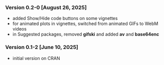 

### Version 0.2-0 [August 26, 2025]

* added Show/Hide code buttons on some vignettes
* for animated plots in vignettes, switched from animated GIFs to WebM videos
* in Suggested packages, removed **gifski** and added **av** and **base64enc**


### Version 0.1-2 [June 10, 2025]

* initial version on CRAN
